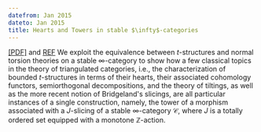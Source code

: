 ```yaml
---
datefrom: Jan 2015
dateto: Jan 2015
title: Hearts and Towers in stable $\infty$-categories
---
```


[[PDF]](https://arxiv.org/abs/1501.04658) and [REF](...) We exploit the equivalence between $t$-structures and normal torsion theories on a stable $\infty$-category to show how a few classical topics in the theory of triangulated categories, i.e., the characterization of bounded $t$-structures in terms of their hearts, their associated cohomology functors, semiorthogonal decompositions, and the theory of tiltings, as well as the more recent notion of Bridgeland's slicings, are all particular instances of a single construction, namely, the tower of a morphism associated with a $J$-slicing of a stable $\infty$-category $\mathcal{C}$, where $J$ is a totally ordered set equipped with a monotone $\mathbb{Z}$-action.
